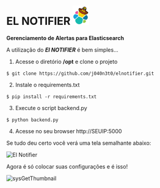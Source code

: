 # EL NOTIFIER <img src="static/elnotifier.jpeg" widht="50px" height="50px">

**Gerenciamento de Alertas para Elasticsearch**

A utilização do **_El NOTIFIER_** é bem simples...

1. Acesse o diretório **/opt** e clone o projeto 
```
$ git clone https://github.com/j040n3t0/elnotifier.git
```
2. Instale o requirements.txt
```
$ pip install -r requirements.txt
```
3. Execute o script backend.py
```
$ python backend.py
```
4. Acesse no seu browser http://SEUIP:5000

Se tudo deu certo você verá uma tela semalhante abaixo:

![El Notifier](https://user-images.githubusercontent.com/25181262/87336549-630e7400-c518-11ea-99c3-1b908d6aed36.png)

Agora é só colocar suas configurações e é isso!

![sysGetThumbnail](https://user-images.githubusercontent.com/25181262/87336927-0069a800-c519-11ea-9452-ce55e32b5739.jpg)
